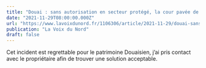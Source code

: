 ```yaml
---
title: "Douai : sans autorisation en secteur protégé, la cour pavée de l’hôpital de jour disparaît sous le bitume"
date: "2021-11-29T08:00:00.000Z"
url: "https://www.lavoixdunord.fr/1106306/article/2021-11-29/douai-sans-autorisation-en-secteur-protege-la-cour-pavee-de-l-hopital-de-jour"
publication: "La Voix du Nord"
draft: false
---
```


Cet incident est regrettable pour le patrimoine Douaisien, j’ai pris contact avec le propriétaire afin de trouver une solution acceptable.
